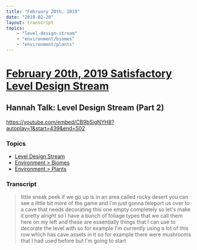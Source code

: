 ```yaml
---
title: "February 20th, 2019"
date: "2019-02-20"
layout: transcript
topics: 
    - "level-design-stream"
    - "environment/biomes"
    - "environment/plants"
---
```

# [February 20th, 2019 Satisfactory Level Design Stream](../2019-02-20.md)
## Hannah Talk: Level Design Stream (Part 2)
https://youtube.com/embed/CB9bSigNYH8?autoplay=1&start=439&end=502
### Topics
* [Level Design Stream](../topics/level-design-stream.md)
* [Environment > Biomes](../topics/environment/biomes.md)
* [Environment > Plants](../topics/environment/plants.md)

### Transcript

> little sneak peek if we go up is in an
> area called rocky desert you can see a
> little bit more of the game and I'm just
> gonna teleport us over to a cave that
> needs decorating this one empty
> completely so let's make it pretty
> alright so I have a bunch of foliage
> types that we call them here on my left
> and these are essentially things that I
> can use to decorate the level with so
> for example I'm currently using a lot of
> this row which has cave assets in it so
> for example there were mushrooms that I
> had used before but I'm going to start
